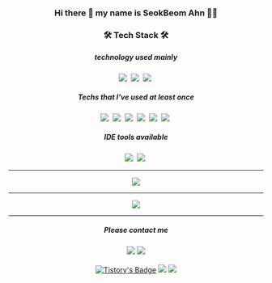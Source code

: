 <div align=center>

<h3 align="center">Hi there 👋 my name is SeokBeom Ahn 🙂😄</h3>

<h3>🛠 Tech Stack 🛠</h3>

##### technology used mainly 
 <p>
   <img src="https://img.shields.io/badge/Java-007396?style=flat-square&logo=Java&logoColor=white"/></a>&nbsp
   <img src="https://img.shields.io/badge/SpringBoot-6DB33F?style=flat-square&logo=Spring&logoColor=white"/></a>&nbsp 
   <img src="https://img.shields.io/badge/MySQL-4479A1?logo=MySQL&logoColor=white"/></a>&nbsp 
   <br>
</p>


##### Techs that I've used at least once

<p> 
   <img src="https://img.shields.io/badge/Javascript-ffb13b?style=flat-square&logo=javascript&logoColor=white"/></a>&nbsp 
   <img src="https://img.shields.io/badge/Vue.js-4FC08D?style=flat-square&logo=Vue.js&logoColor=white"/></a>&nbsp 
   <img src="https://img.shields.io/badge/Node.js-339933?style=flat-square&logo=Node.js&logoColor=white"/></a>&nbsp 
   <img src="https://img.shields.io/badge/HTML5-E34F26?logo=HTML5&logoColor=white"/></a>&nbsp 
   <img src="https://img.shields.io/badge/css-1572B6?style=flat-square&logo=css3&logoColor=white"/></a>&nbsp 
   <img src="https://img.shields.io/badge/AWS-333664?style=flat-square&logo=amazon-aws&logoColor=white"/></a>&nbsp 
</p>

##### IDE tools available

<p>
   <img src="https://img.shields.io/badge/IntellijIDEA-000000?logo=IntellijIDEA&logoColor=white"/></a>&nbsp
  <img src="https://img.shields.io/badge/VisualStudioCode-007ACC?logo=VisualStudioCode&logoColor=white"/></a>&nbsp 
</p>

<!--
**Ahnseokbeom/Ahnseokbeom** is a ✨ _special_ ✨ repository because its `README.md` (this file) appears on your GitHub profile.
<!-- 깃 허브 stats-->
<hr>
<p align="center">
    <a href="https://github.com/Ahnseokbeom">
        <img src="https://github-readme-stats.vercel.app/api?username=Ahnseokbeom&theme=gruvbox">
    </a>
     <hr>
    <a href="https://solved.ac/asb0313/">
        <img src="http://mazassumnida.wtf/api/v2/generate_badge?boj=asb0313">
    </a>
</p>

<!-- 주로 사용하는 언어-->
<!-- [![Top Langs](https://github-readme-stats.vercel.app/api/top-langs/?username=Ahnseokbeom&layout=compact)](https://github.com/anuraghazra/github-readme-stats)
 -->

 

---

##### Please contact me
<a href="mailto:ajm153123@naver.com"><img src="https://img.shields.io/badge/naver-03C75A?style=flat-square&logo=Naver&logoColor=white&link=ajm153123.com"/></a>
<a href="mailto:seokbeom0312@gmail.com"><img src="https://img.shields.io/badge/gmail-EA4335?style=flat-square&logo=Gmail&logoColor=white&link=seokbeom0312@gmail.com"/></a><br><br>
[![Tistory's Badge](https://github-readme-tistory-card.vercel.app/api/badge?name={https://beom-growth.tistory.com}&theme={default})](https://github.com/loosie/github-readme-tistory-card)
<a href="mailto:https://beom-growth.tistory.com"><img src="https://img.shields.io/badge/tistory-#FF6A00?style=flat-square&logo=Tistory&logoColor=white&link=https://beom-growth.tistory.com"/></a>
<a href="mailto:https://beom-study.tistory.com"><img src="https://img.shields.io/badge/tistory-#FF6A00?style=flat-square&logo=Tistory&logoColor=white&link=https://beom-study.tistory.com"/></a>
</div>
